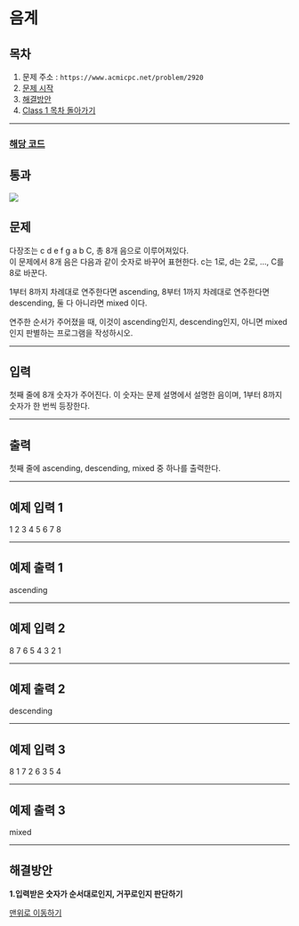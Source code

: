 # 음계

## 목차

1. 문제 주소 : `https://www.acmicpc.net/problem/2920`
2. [문제 시작](#문제)
3. [해결방안](#해결방안)
4. [Class 1 목차 돌아가기](../README.md)
___

### [해당 코드](./음계.java)

## 통과

<img src="https://github.com/user-attachments/assets/cdb8d6cf-7a2a-4c71-a655-3a388a1c01aa">

## 문제

다장조는 c d e f g a b C, 총 8개 음으로 이루어져있다.<br>
이 문제에서 8개 음은 다음과 같이 숫자로 바꾸어 표현한다. c는 1로, d는 2로, ..., C를 8로 바꾼다.

1부터 8까지 차례대로 연주한다면 ascending, 8부터 1까지 차례대로 연주한다면 descending, 둘 다 아니라면 mixed 이다.

연주한 순서가 주어졌을 때, 이것이 ascending인지, descending인지, 아니면 mixed인지 판별하는 프로그램을 작성하시오.

___

## 입력

첫째 줄에 8개 숫자가 주어진다. 이 숫자는 문제 설명에서 설명한 음이며, 1부터 8까지 숫자가 한 번씩 등장한다.

___
## 출력

첫째 줄에 ascending, descending, mixed 중 하나를 출력한다.

___

## 예제 입력 1

1 2 3 4 5 6 7 8

---

## 예제 출력 1

ascending

---

## 예제 입력 2

8 7 6 5 4 3 2 1

---

## 예제 출력 2

descending

---
## 예제 입력 3

8 1 7 2 6 3 5 4

---

## 예제 출력 3

mixed

---
## 해결방안
**1.입력받은 숫자가 순서대로인지, 거꾸로인지 판단하기** <br>

[맨위로 이동하기](#음계)